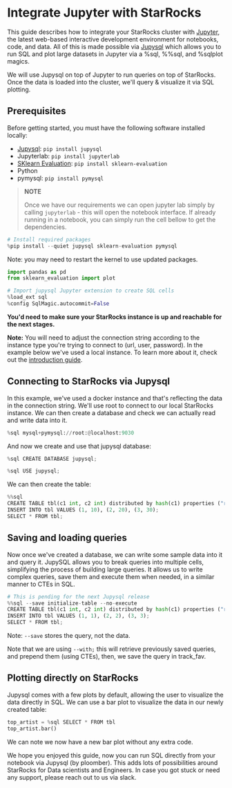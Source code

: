 # Integrate Jupyter with StarRocks

This guide describes how to integrate your StarRocks cluster with [Jupyter](https://jupyter.org/), the latest web-based interactive development environment for notebooks, code, and data.
All of this is made possible via [Jupysql](https://jupysql.ploomber.io/) which allows you to run SQL and plot large datasets in Jupyter via a %sql, %%sql, and %sqlplot magics.

We will use Jupysql on top of Jupyter to run queries on top of StarRocks.
Once the data is loaded into the cluster, we'll query & visualize it via SQL plotting.

## Prerequisites

Before getting started, you must have the following software installed locally:

- [Jupysql](https://jupysql.ploomber.io/en/latest/quick-start.html): `pip install jupysql`
- Jupyterlab: `pip install jupyterlab`
- [SKlearn Evaluation](https://github.com/ploomber/sklearn-evaluation): `pip install sklearn-evaluation`
- Python
- pymysql: `pip install pymysql`

> **NOTE**
>
> Once we have our requirements we can open jupyter lab simply by calling `jupyterlab` - this will open the notebook interface.
> If already running in a notebook, you can simply run the cell bellow to get the dependencies.

```python
# Install required packages
%pip install --quiet jupysql sklearn-evaluation pymysql
```

Note: you may need to restart the kernel to use updated packages.

```python
import pandas as pd
from sklearn_evaluation import plot

# Import jupysql Jupyter extension to create SQL cells
%load_ext sql
%config SqlMagic.autocommit=False
```

**You'd need to make sure your StarRocks instance is up and reachable for the next stages.**

**Note:** You will need to adjust the connection string according to the instance type you're trying to connect to (url, user, password). In the example below we've used a local instance. To learn more about it, check out the [introduction guide](https://docs.starrocks.io/en-us/latest/introduction/StarRocks_intro).

## Connecting to StarRocks via Jupysql

In this example, we've used a docker instance and that's reflecting the data in the connection string.
We'll use root to connect to our local StarRocks instance.
We can then create a database and check we can actually read and write data into it.

```python
%sql mysql+pymysql://root:@localhost:9030
```

And now we create and use that jupysql database:

```python
%sql CREATE DATABASE jupysql;
```

```python
%sql USE jupysql;
```

We can then create the table:

```python
%%sql
CREATE TABLE tbl(c1 int, c2 int) distributed by hash(c1) properties ("replication_num" = "1");
INSERT INTO tbl VALUES (1, 10), (2, 20), (3, 30);
SELECT * FROM tbl;
```

## Saving and loading queries

Now once we've created a database, we can write some sample data into it and query it.
JupySQL allows you to break queries into multiple cells, simplifying the process of building large queries.
It allows us to write complex queries, save them and execute them when needed, in a similar manner to CTEs in SQL.

```python
# This is pending for the next Jupysql release
%%sql --save initialize-table --no-execute
CREATE TABLE tbl(c1 int, c2 int) distributed by hash(c1) properties ("replication_num" = "1");
INSERT INTO tbl VALUES (1, 1), (2, 2), (3, 3);
SELECT * FROM tbl;
```

Note: `--save` stores the query, not the data.

Note that we are using `--with;` this will retrieve previously saved queries, and prepend them (using CTEs), then, we save the query in track_fav.

## Plotting directly on StarRocks

Jupysql comes with a few plots by default, allowing the user to visualize the data directly in SQL.
We can use a bar plot to visualize the data in our newly created table:

```python
top_artist = %sql SELECT * FROM tbl
top_artist.bar()
```

We can note we now have a new bar plot without any extra code.

We hope you enjoyed this guide, now you can run SQL directly from your notebook via Jupysql (by ploomber).
This adds lots of possibilities around StarRocks for Data scientists and Engineers.
In case you got stuck or need any support, please reach out to us via slack.
